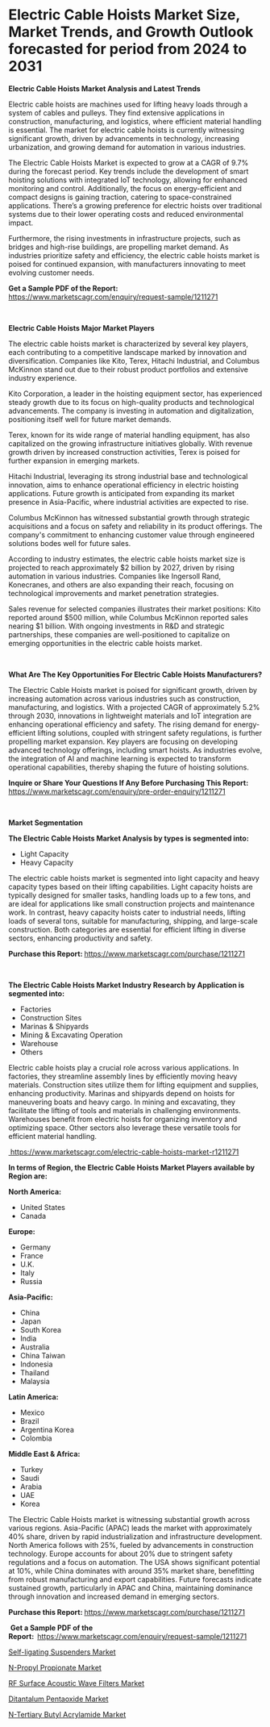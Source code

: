 <p><h1>Electric Cable Hoists Market Size, Market Trends, and Growth Outlook forecasted for period from 2024 to 2031</h1></p><p><strong>Electric Cable Hoists Market Analysis and Latest Trends</strong></p>
<p><p>Electric cable hoists are machines used for lifting heavy loads through a system of cables and pulleys. They find extensive applications in construction, manufacturing, and logistics, where efficient material handling is essential. The market for electric cable hoists is currently witnessing significant growth, driven by advancements in technology, increasing urbanization, and growing demand for automation in various industries.</p><p>The Electric Cable Hoists Market is expected to grow at a CAGR of 9.7% during the forecast period. Key trends include the development of smart hoisting solutions with integrated IoT technology, allowing for enhanced monitoring and control. Additionally, the focus on energy-efficient and compact designs is gaining traction, catering to space-constrained applications. There’s a growing preference for electric hoists over traditional systems due to their lower operating costs and reduced environmental impact. </p><p>Furthermore, the rising investments in infrastructure projects, such as bridges and high-rise buildings, are propelling market demand. As industries prioritize safety and efficiency, the electric cable hoists market is poised for continued expansion, with manufacturers innovating to meet evolving customer needs.</p></p>
<p><strong>Get a Sample PDF of the Report:&nbsp;</strong> <a href="https://www.marketscagr.com/enquiry/request-sample/1211271?utm_campaign=1284&utm_medium=2&utm_source=Github&utm_content=ia&utm_term=12102024&utm_id=electric-cable-hoists">https://www.marketscagr.com/enquiry/request-sample/1211271</a></p>
<p>&nbsp;</p>
<p><strong>Electric Cable Hoists Major Market Players</strong></p>
<p><p>The electric cable hoists market is characterized by several key players, each contributing to a competitive landscape marked by innovation and diversification. Companies like Kito, Terex, Hitachi Industrial, and Columbus McKinnon stand out due to their robust product portfolios and extensive industry experience.</p><p>Kito Corporation, a leader in the hoisting equipment sector, has experienced steady growth due to its focus on high-quality products and technological advancements. The company is investing in automation and digitalization, positioning itself well for future market demands.</p><p>Terex, known for its wide range of material handling equipment, has also capitalized on the growing infrastructure initiatives globally. With revenue growth driven by increased construction activities, Terex is poised for further expansion in emerging markets.</p><p>Hitachi Industrial, leveraging its strong industrial base and technological innovation, aims to enhance operational efficiency in electric hoisting applications. Future growth is anticipated from expanding its market presence in Asia-Pacific, where industrial activities are expected to rise.</p><p>Columbus McKinnon has witnessed substantial growth through strategic acquisitions and a focus on safety and reliability in its product offerings. The company's commitment to enhancing customer value through engineered solutions bodes well for future sales.</p><p>According to industry estimates, the electric cable hoists market size is projected to reach approximately $2 billion by 2027, driven by rising automation in various industries. Companies like Ingersoll Rand, Konecranes, and others are also expanding their reach, focusing on technological improvements and market penetration strategies.</p><p>Sales revenue for selected companies illustrates their market positions: Kito reported around $500 million, while Columbus McKinnon reported sales nearing $1 billion. With ongoing investments in R&D and strategic partnerships, these companies are well-positioned to capitalize on emerging opportunities in the electric cable hoists market.</p></p>
<p>&nbsp;</p>
<p><strong>What Are The Key Opportunities For Electric Cable Hoists Manufacturers?</strong></p>
<p><p>The Electric Cable Hoists market is poised for significant growth, driven by increasing automation across various industries such as construction, manufacturing, and logistics. With a projected CAGR of approximately 5.2% through 2030, innovations in lightweight materials and IoT integration are enhancing operational efficiency and safety. The rising demand for energy-efficient lifting solutions, coupled with stringent safety regulations, is further propelling market expansion. Key players are focusing on developing advanced technology offerings, including smart hoists. As industries evolve, the integration of AI and machine learning is expected to transform operational capabilities, thereby shaping the future of hoisting solutions.</p></p>
<p><strong>Inquire or Share Your Questions If Any Before Purchasing This Report:</strong> <a href="https://www.marketscagr.com/enquiry/pre-order-enquiry/1211271?utm_campaign=1284&utm_medium=2&utm_source=Github&utm_content=ia&utm_term=12102024&utm_id=electric-cable-hoists">https://www.marketscagr.com/enquiry/pre-order-enquiry/1211271</a></p>
<p>&nbsp;</p>
<p><strong>Market Segmentation</strong></p>
<p><strong>The Electric Cable Hoists Market Analysis by types is segmented into:</strong></p>
<p><ul><li>Light Capacity</li><li>Heavy Capacity</li></ul></p>
<p><p>The electric cable hoists market is segmented into light capacity and heavy capacity types based on their lifting capabilities. Light capacity hoists are typically designed for smaller tasks, handling loads up to a few tons, and are ideal for applications like small construction projects and maintenance work. In contrast, heavy capacity hoists cater to industrial needs, lifting loads of several tons, suitable for manufacturing, shipping, and large-scale construction. Both categories are essential for efficient lifting in diverse sectors, enhancing productivity and safety.</p></p>
<p><strong>Purchase this Report:&nbsp;</strong><a href="https://www.marketscagr.com/purchase/1211271?utm_campaign=1284&utm_medium=2&utm_source=Github&utm_content=ia&utm_term=12102024&utm_id=electric-cable-hoists">https://www.marketscagr.com/purchase/1211271</a></p>
<p>&nbsp;</p>
<p><strong>The Electric Cable Hoists Market Industry Research by Application is segmented into:</strong></p>
<p><ul><li>Factories</li><li>Construction Sites</li><li>Marinas & Shipyards</li><li>Mining & Excavating Operation</li><li>Warehouse</li><li>Others</li></ul></p>
<p><p>Electric cable hoists play a crucial role across various applications. In factories, they streamline assembly lines by efficiently moving heavy materials. Construction sites utilize them for lifting equipment and supplies, enhancing productivity. Marinas and shipyards depend on hoists for maneuvering boats and heavy cargo. In mining and excavating, they facilitate the lifting of tools and materials in challenging environments. Warehouses benefit from electric hoists for organizing inventory and optimizing space. Other sectors also leverage these versatile tools for efficient material handling.</p></p>
<p><a href="https://www.marketscagr.com/electric-cable-hoists-market-r1211271?utm_campaign=1284&utm_medium=2&utm_source=Github&utm_content=ia&utm_term=12102024&utm_id=electric-cable-hoists">&nbsp;https://www.marketscagr.com/electric-cable-hoists-market-r1211271</a></p>
<p><strong>In terms of Region, the Electric Cable Hoists Market Players available by Region are:</strong></p>
<p>
    <p> <strong> North America: </strong>
        <ul>
            <li>United States</li>
            <li>Canada</li>
        </ul>
        </p> 
    <p> <strong> Europe: </strong>
        <ul>
            <li>Germany</li>
            <li>France</li>
            <li>U.K.</li>
            <li>Italy</li>
            <li>Russia</li>
        </ul>
        </p> 
    <p> <strong> Asia-Pacific: </strong>
        <ul>
            <li>China</li>
            <li>Japan</li>
            <li>South Korea</li>
            <li>India</li>
            <li>Australia</li>
            <li>China Taiwan</li>
            <li>Indonesia</li>
            <li>Thailand</li>
            <li>Malaysia</li>
        </ul>
        </p> 
    <p> <strong> Latin America: </strong>
        <ul>
            <li>Mexico</li>
            <li>Brazil</li>
            <li>Argentina Korea</li>
            <li>Colombia</li>
        </ul>
        </p> 
    <p> <strong> Middle East & Africa: </strong>
        <ul>
            <li>Turkey</li>
            <li>Saudi</li>
            <li>Arabia</li>
            <li>UAE</li>
            <li>Korea</li>
        </ul>
    </p>
    </p>
<p><p>The Electric Cable Hoists market is witnessing substantial growth across various regions. Asia-Pacific (APAC) leads the market with approximately 40% share, driven by rapid industrialization and infrastructure development. North America follows with 25%, fueled by advancements in construction technology. Europe accounts for about 20% due to stringent safety regulations and a focus on automation. The USA shows significant potential at 10%, while China dominates with around 35% market share, benefitting from robust manufacturing and export capabilities. Future forecasts indicate sustained growth, particularly in APAC and China, maintaining dominance through innovation and increased demand in emerging sectors.</p></p>
<p><strong>Purchase this Report: </strong><a href="https://www.marketscagr.com/purchase/1211271?utm_campaign=1284&utm_medium=2&utm_source=Github&utm_content=ia&utm_term=12102024&utm_id=electric-cable-hoists">https://www.marketscagr.com/purchase/1211271</a></p>
<p>&nbsp;<strong>Get a Sample PDF of the Report:&nbsp;&nbsp;</strong><a href="https://www.marketscagr.com/enquiry/request-sample/1211271?utm_campaign=1284&utm_medium=2&utm_source=Github&utm_content=ia&utm_term=12102024&utm_id=electric-cable-hoists">https://www.marketscagr.com/enquiry/request-sample/1211271</a></p>
<p><strong></strong></p>
<p><p><a href="https://www.linkedin.com/pulse/self-ligating-suspenders-market-matrix-applications-hospitalsdental-qo8bf?utm_campaign=1284&utm_medium=2&utm_source=Github&utm_content=ia&utm_term=12102024&utm_id=electric-cable-hoists">Self-ligating Suspenders Market</a></p><p><a href="https://www.linkedin.com/pulse/future-trends-global-n-propyl-propionate-market-insights-analysis-knoif?utm_campaign=1284&utm_medium=2&utm_source=Github&utm_content=ia&utm_term=12102024&utm_id=electric-cable-hoists">N-Propyl Propionate Market</a></p><p><a href="https://www.linkedin.com/pulse/rf-surface-acoustic-wave-filters-market-ecosystem-competitive-mf0if?utm_campaign=1284&utm_medium=2&utm_source=Github&utm_content=ia&utm_term=12102024&utm_id=electric-cable-hoists">RF Surface Acoustic Wave Filters Market</a></p><p><a href="https://www.linkedin.com/pulse/navigating-global-ditantalum-pentaoxide-market-from-trends-kmydf?utm_campaign=1284&utm_medium=2&utm_source=Github&utm_content=ia&utm_term=12102024&utm_id=electric-cable-hoists">Ditantalum Pentaoxide Market</a></p><p><a href="https://www.linkedin.com/pulse/strategic-market-insights-global-n-tertiary-butyl-acrylamide-kfgxf?utm_campaign=1284&utm_medium=2&utm_source=Github&utm_content=ia&utm_term=12102024&utm_id=electric-cable-hoists">N-Tertiary Butyl Acrylamide Market</a></p></p>